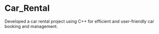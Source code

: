 # Car_Rental
Developed a car rental project using C++ for efficient and user-friendly car booking and management.
